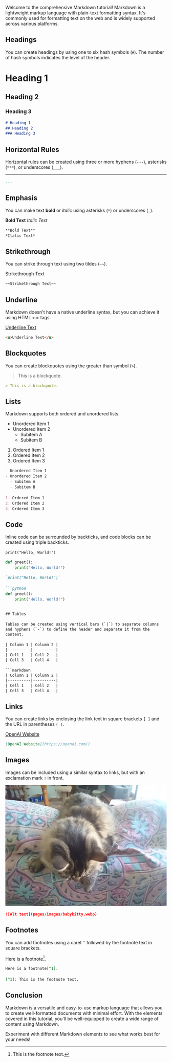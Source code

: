 <!-- pagetitle:Comprehensive Markdown Tutorial -->
<!-- layout:page.php -->
<!-- pagetitle:Comprehensive Markdown Tutorial -->
<!-- layout:page.php -->
<!-- pagedate: -->
<!-- pageimage: -->
<!-- pageexcerpt:Welcome to the comprehensive Markdown tutorial! Markdown is a lightweight markup language with plain-text formatting syntax. It's commonly used for formatting text on the web and is widely supported across various platforms. -->
<!-- pagekeywords:Markdown, lightweight, markup language, plain-text, formatting, syntax, headings, horizontal rules, emphasis, bold, italic, strikethrough, underline, blockquotes, lists, ordered, unordered, code, inline, blocks, tables, links, images, footnotes, conclusion, versatile, easy-to-use, documents, experiment -->
<!-- pageauthor:Scary le Poo -->
<!-- pagetype:website -->

Welcome to the comprehensive Markdown tutorial! Markdown is a lightweight markup language with plain-text formatting syntax. It's commonly used for formatting text on the web and is widely supported across various platforms.

## Headings

You can create headings by using one to six hash symbols (`#`). The number of hash symbols indicates the level of the header.

# Heading 1
## Heading 2
### Heading 3

```markdown
# Heading 1
## Heading 2
### Heading 3
```

## Horizontal Rules

Horizontal rules can be created using three or more hyphens (`---`), asterisks (`***`), or underscores (`___`).

---

```markdown
---
```

## Emphasis

You can make text **bold** or *italic* using asterisks (`*`) or underscores (`_`).

**Bold Text**
*Italic Text*

```markdown
**Bold Text**
*Italic Text*
```

## Strikethrough

You can strike through text using two tildes (`~~`).

~~Strikethrough Text~~

```markdown
~~Strikethrough Text~~
```

## Underline

Markdown doesn't have a native underline syntax, but you can achieve it using HTML `<u>` tags.

<u>Underline Text</u>

```markdown
<u>Underline Text</u>
```

## Blockquotes

You can create blockquotes using the greater than symbol (`>`).

> This is a blockquote.

```markdown
> This is a blockquote.
```

## Lists

Markdown supports both ordered and unordered lists.

- Unordered Item 1
- Unordered Item 2
  - Subitem A
  - Subitem B

1. Ordered Item 1
2. Ordered Item 2
3. Ordered Item 3

```markdown
- Unordered Item 1
- Unordered Item 2
  - Subitem A
  - Subitem B

1. Ordered Item 1
2. Ordered Item 2
3. Ordered Item 3
```

## Code

Inline code can be surrounded by backticks, and code blocks can be created using triple backticks.

`print("Hello, World!")`

```python
def greet():
    print("Hello, World!")
```

```markdown
`print("Hello, World!")`

```python
def greet():
    print("Hello, World!")
```	
```

## Tables

Tables can be created using vertical bars (`|`) to separate columns and hyphens (`-`) to define the header and separate it from the content.

| Column 1 | Column 2 |
|----------|----------|
| Cell 1   | Cell 2   |
| Cell 3   | Cell 4   |

```markdown
| Column 1 | Column 2 |
|----------|----------|
| Cell 1   | Cell 2   |
| Cell 3   | Cell 4   |
```

## Links

You can create links by enclosing the link text in square brackets `[ ]` and the URL in parentheses `( )`.

[OpenAI Website](https://openai.com/)

```markdown
[OpenAI Website](https://openai.com/)
```

## Images

Images can be included using a similar syntax to links, but with an exclamation mark `!` in front.

![Alt text](pages/images/babykitty.webp)

```markdown
![Alt text](pages/images/babykitty.webp)
```

## Footnotes

You can add footnotes using a caret `^` followed by the footnote text in square brackets.

Here is a footnote[^1].

[^1]: This is the footnote text.

```markdown
Here is a footnote[^1].

[^1]: This is the footnote text.
```

## Conclusion

Markdown is a versatile and easy-to-use markup language that allows you to create well-formatted documents with minimal effort. With the elements covered in this tutorial, you'll be well-equipped to create a wide range of content using Markdown.

Experiment with different Markdown elements to see what works best for your needs!